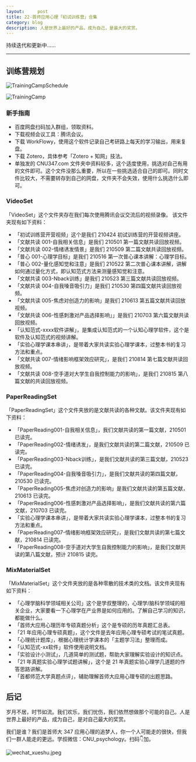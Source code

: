 ```yaml
---
layout:     post
title: 22-首师应用心理「初试训练营」合集
category: blog
description: 人是世界上最好的产品，成为自己，是最大的奖赏。
---
```


持续迭代和更新中……

-----

## 训练营规划
![TrainingCampSchedule](https://image.cnu347.com/2021-05-04-22-TrainingCampSchedule-1.png)

![TrainingCamp](https://image.cnu347.com/2020-08-29-200829-trainingCamp.png)

### 新手指南
*  百度网盘扫码加入群组，领取资料。
*  下载视频会议工具：腾讯会议。
*  下载 WorkFlowy，使用这个软件记录自己考研路上每天的学习输出，用来复盘。
*  下载 Zotero，具体参考「Zotero + 知网」技法。
*  单独发的 CNU347.com 文件夹中资料较多，这个适度使用，挑选对自己有用的文件即可。这个文件没那么重要，所以在一些挑选适合自己的即可。同时文件比较大，不需要转存到自己的网盘，文件夹不会失效，使用什么挑选什么即可。

### VideoSet
「VideoSet」这个文件夹存在我们每次使用腾讯会议交流后的视频录像。
该文件夹现有如下资料：
- 「初试训练营开营视频」这个是我们 210424 初试训练营的开营视频讲座。
- 「文献共读 001-自我相关信息」是我们 210501 第一篇文献共读回放视频。
- 「文献共读 002-情绪诱发情景」是我们 210509 第二篇文献共读回放视频。
- 「普心 001-心理学目标」是我们 210516 第一次普心课本讲解：心理学目标。
- 「普心 002-量化感知觉和注意」是我们 210522 第二次普心课本讲解，讲解如何通过量化方式，即认知范式方法来测量感知觉和注意。
- 「文献共读 003-Nback训练」是我们 210523 第三篇文献共读回放视频。
- 「文献共读 004-自我嗓音吸引力」是我们 210530 第四篇文献共读回放视频。
- 「文献共读 005-焦虑对创造力的影响」是我们 210613 第五篇文献共读回放视频。
- 「文献共读 006-性感刺激对产品选择影响」」是我们 210703 第六篇文献共读回放视频。
- 「认知范式-xxxx软件讲解」，是集成认知范式的一个认知心理学软件，这个是软件及认知范式的视频讲解。
- 「实验心理学课本串讲」，是带着大家共读实验心理学课本，过整本书的复习方法和重点。
- 「文献共读 007-情绪影响框架效应研究」，是我们 210814 第七篇文献共读回放视频。
- 「文献共读 008-空手道对大学生自我控制能力的影响」，是我们 210815 第八篇文献的共读回放视频。

### PaperReadingSet
「PaperReadingSet」这个文件夹放的是文献共读的各种文献。该文件夹现有如下资料：
- 「PaperReading001-自我相关信息」，我们文献共读的第一篇文献，210501 已读完。
- 「PaperReading002-情绪诱发」，是我们文献共读的第二篇文献，210509 已读完。
- 「PaperReading003-Nback训练」，是我们文献共读的第三篇文献，210523 已读完。
- 「PaperReading004-自我嗓音吸引力」，是我们文献共读的第四篇文献，210530 已读完。
- 「PaperReading005-焦虑对创造力的影响」是我们文献共读的第五篇文献，210613 已读完。
- 「PaperReading006-性感刺激对产品选择影响」，是我们文献共读的第六篇文献，210703 已读完。
- 「实验心理学课本串讲」，是带着大家共读实验心理学课本，过整本书的复习方法和重点。
- 「PaperReading007-情绪影响框架效应研究」，是我们文献共读的第七篇文献，210814 已读完。
- 「PaperReading008-空手道对大学生自我控制能力的影响」，是我们文献共读的第八篇文献，预计 210815 读完。

### MixMaterialSet
「MixMaterialSet」这个文件夹放的是各种零散的技术类的文档。该文件夹现有如下资料：
- 「心理学脑科学领域相关公司」这个是学叔整理的，心理学/脑科学领域的相关企业，大家要看一下心理学在产业界是如何应用的。了解自己学习的知识，都能做什么。
- 「首师大应用心理历年专硕真题分析」这个是专硕的历年真题汇总表。
- 「21 年应用心理专硕真题」，这个文件是去年应用心理专硕考试的笔试真题。
- 「心理统计题库」，根据心理统计学课本的「主题学习法」整理而成。
- 「认知范式-xx软件」软件使用说明文档。
- 「实验设计小测试」，几道简单的测试题，帮助大家理解实验设计的知识点。
- 「21 年真题实验心理学试题讲解」，这个是 21 年真题实验心理学几道题的作答思路讲解。
- 「首都师范大学真题点评」，辅助理解首师大应用心理专硕的出题思路。

## 后记
岁月不居，时节如流。我们欢乐，我们忧伤，我们依然想做那个可能的自己。人是世界上最好的产品，成为自己，是对自己最大的奖赏。

我们是谁？我们是首师大 347 应用心理的追梦人，你一个人可能走的很快，但我们一群人能走的更远。学叔微信：CNU_psychology。扫码👇加。

![wechat_xueshu.jpeg](https://cnu347-1257355643.cos.ap-beijing.myqcloud.com/CNU347/WechatIMG125.jpeg)
